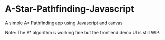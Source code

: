 # A-Star-Pathfinding-Javascript
A simple A* Pathfinding app using Javascript and canvas

Note: The A* algorithm is working fine but the front end demo UI is still WIP.
